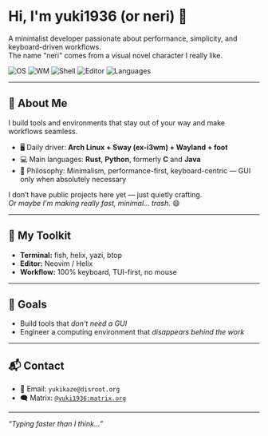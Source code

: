 # Hi, I'm yuki1936 (or neri) 👋

A minimalist developer passionate about performance, simplicity, and keyboard-driven workflows.  
The name "neri" comes from a visual novel character I really like.

![OS](https://img.shields.io/badge/OS-Arch%20Linux-1793D1?style=flat&logo=arch-linux&logoColor=white)
![WM](https://img.shields.io/badge/WM-Sway%20(ex--i3wm)-88B0D3?style=flat&logo=wayland&logoColor=white)
![Shell](https://img.shields.io/badge/Shell-Fish-4C1?style=flat&logo=fish&logoColor=white)
![Editor](https://img.shields.io/badge/Editor-Neovim%20%2F%20Helix-57A143?style=flat&logo=neovim&logoColor=white)
![Languages](https://img.shields.io/badge/Languages-Rust%20%7C%20Python%20%7C%20C%20%7C%20Java-orange?style=flat&logo=rust&logoColor=white)

---

## 🧭 About Me

I build tools and environments that stay out of your way and make workflows seamless.  

- 🖥️ Daily driver: **Arch Linux + Sway (ex-i3wm) + Wayland + foot**  
- 💻 Main languages: **Rust**, **Python**, formerly **C** and **Java**  
- 🧠 Philosophy: Minimalism, performance-first, keyboard-centric — GUI only when absolutely necessary

I don’t have public projects here yet — just quietly crafting.  
*Or maybe I'm making really fast, minimal... trash.* 😄

---

## 🔧 My Toolkit

- **Terminal:** fish, helix, yazi, btop  
- **Editor:** Neovim / Helix  
- **Workflow:** 100% keyboard, TUI-first, no mouse

---

## 🏁 Goals

- Build tools that *don’t need a GUI*  
- Engineer a computing environment that *disappears behind the work*

---

## 📬 Contact

- 📧 Email: `yukikaze@disroot.org`  
- 🗨️ Matrix: [`@yuki1936:matrix.org`](https://matrix.to/#/@yuki1936:matrix.org)

---

_“Typing faster than I think...”_
